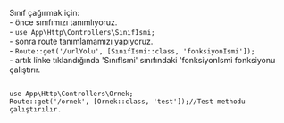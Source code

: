 <p>
Sınıf çağırmak için:<br>
    - önce sınıfımızı tanımlıyoruz.<br>
    - <code>use App\Http\Controllers\SınıfIsmi; </code> <br>
    - sonra route tanımlamamızı yapıyoruz.<br>
    - <code>Route::get('/urlYolu', [SınıfIsmi::class, 'fonksiyonIsmi']); </code> <br>
    - artık linke tıklandığında 'SınıfIsmi' sınıfındaki 'fonksiyonIsmi fonksiyonu çalıştırır.<br>
</p>
<code>
use App\Http\Controllers\Ornek;
Route::get('/ornek', [Ornek::class, 'test']);//Test methodu çalıştırılır.
</code>